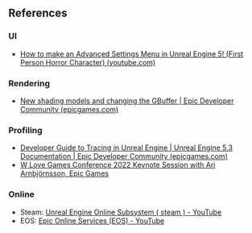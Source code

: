 ## References

### UI

- [How to make an Advanced Settings Menu in Unreal Engine 5! (First Person Horror Character) (youtube.com)](https://www.youtube.com/watch?v=DPMihDc4HNs)

### Rendering

- [New shading models and changing the GBuffer | Epic Developer Community (epicgames.com)](https://dev.epicgames.com/community/learning/tutorials/2R5x/unreal-engine-new-shading-models-and-changing-the-gbuffer)

### Profiling

- [Developer Guide to Tracing in Unreal Engine | Unreal Engine 5.3 Documentation | Epic Developer Community (epicgames.com)](https://dev.epicgames.com/documentation/en-us/unreal-engine/developer-guide-to-tracing-in-unreal-engine?application_version=5.3)
- [W Love Games Conference 2022 Keynote Session with Ari Arnbjörnsson, Epic Games](https://www.youtube.com/watch?v=cGx4q5E8xqA)

### Online

- Steam: [Unreal Engine Online Subsystem ( steam ) - YouTube](https://www.youtube.com/playlist?list=PLnHeglBaPYu9Iyr5jwiCEdKopTq0zvuK7)
- EOS: [Epic Online Services (EOS) - YouTube](https://www.youtube.com/playlist?list=PLnHeglBaPYu8EVhYmAU4Tgpmh-yYkg7Mu)

